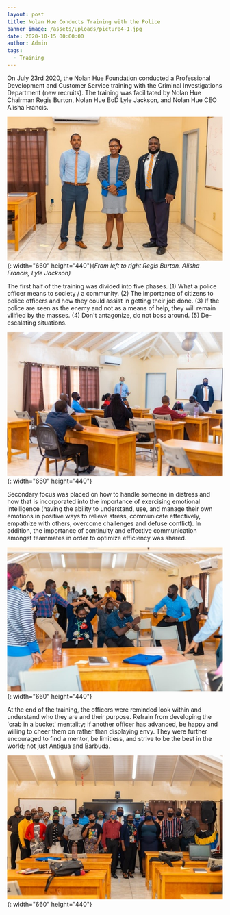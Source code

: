 ```yaml
---
layout: post
title: Nolan Hue Conducts Training with the Police
banner_image: /assets/uploads/picture4-1.jpg
date: 2020-10-15 00:00:00
author: Admin
tags:
  - Training
---
```


On July 23rd 2020, the Nolan Hue Foundation conducted a Professional Development and Customer Service training with the Criminal Investigations Department (new recruits). The training was facilitated by Nolan Hue Chairman Regis Burton, Nolan Hue BoD Lyle Jackson, and Nolan Hue CEO Alisha Francis.

![](/assets/uploads/picture1.jpg){: width="660" height="440"}(*From left to right Regis Burton, Alisha Francis, Lyle Jackson)*

The first half of the training was divided into five phases. (1) What a police officer means to society / a community. (2) The importance of citizens to police officers and how they could assist in getting their job done. (3) If the police are seen as the enemy and not as a means of help, they will remain vilified by the masses. (4) Don't antagonize, do not boss around. (5) De-escalating situations.

![](/assets/uploads/picture2.jpg){: width="660" height="440"}

Secondary focus was placed on how to handle someone in distress and how that is incorporated into the importance of exercising emotional intelligence (having the ability to understand, use, and manage their own emotions in positive ways to relieve stress, communicate effectively, empathize with others, overcome challenges and defuse conflict). In addition, the importance of continuity and effective communication amongst teammates in order to optimize efficiency was shared.&nbsp;

![](/assets/uploads/picture3.jpg){: width="660" height="440"}

At the end of the training, the officers were reminded look within and understand who they are and their purpose. Refrain from developing the 'crab in a bucket' mentality; if another officer has advanced, be happy and willing to cheer them on rather than displaying envy. They were further encouraged to find a mentor, be limitless, and strive to be the best in the world; not just Antigua and Barbuda.

![](/assets/uploads/picture4.jpg){: width="660" height="440"}

&nbsp;